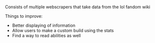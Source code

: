 Consists of multiple webscrapers that take data from the lol fandom wiki

Things to improve:
- Better displaying of information
- Allow users to make a custom build using the stats
- Find a way to read abilities as well
